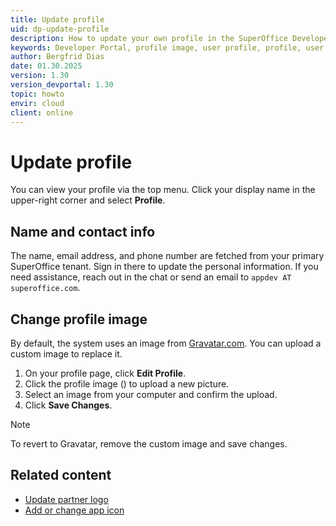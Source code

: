 ```yaml
---
title: Update profile
uid: dp-update-profile
description: How to update your own profile in the SuperOffice Developer Portal.
keywords: Developer Portal, profile image, user profile, profile, user
author: Bergfrid Dias
date: 01.30.2025
version: 1.30
version_devportal: 1.30
topic: howto
envir: cloud
client: online
---
```


# Update profile

You can view your profile via the top menu. Click your display name in the upper-right corner and select **Profile**.

## Name and contact info

The name, email address, and phone number are fetched from your primary SuperOffice tenant. Sign in there to update the personal information. If you need assistance, reach out in the chat or send an email to `appdev AT superoffice.com`.

## Change profile image

By default, the system uses an image from [Gravatar.com][8]. You can upload a custom image to replace it.

1. On your profile page, click **Edit Profile**.
1. Click the profile image (<i class="ph ph-camera" aria-label="Camera icon"></i>) to upload a new picture.
1. Select an image from your computer and confirm the upload.
1. Click **Save Changes**.

> [!NOTE]
> To revert to Gravatar, remove the custom image and save changes.

## Related content

* [Update partner logo][1]
* [Add or change app icon][2]

<!-- Referenced links -->
[1]: ../standard-app/app-store/update-partner-profile.md
[2]: ../standard-app/app-store/images-and-videos.md
[8]: https://nb.gravatar.com/

<!-- Referenced images -->
